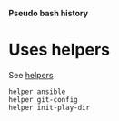 **Pseudo bash history**

# Uses helpers

See [helpers][]

```
helper ansible
helper git-config
helper init-play-dir
```

[helpers]: https://github.com/thydel/helpers "github.com"

